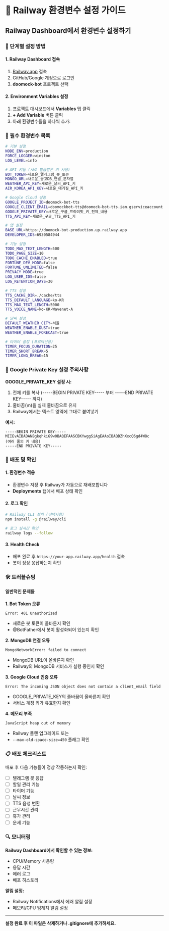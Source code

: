 # 🚄 Railway 환경변수 설정 가이드

## Railway Dashboard에서 환경변수 설정하기

### 📍 단계별 설정 방법

#### 1. Railway Dashboard 접속
1. [Railway.app](https://railway.app) 접속
2. GitHub/Google 계정으로 로그인
3. **doomock-bot** 프로젝트 선택

#### 2. Environment Variables 설정
1. 프로젝트 대시보드에서 **Variables** 탭 클릭
2. **+ Add Variable** 버튼 클릭
3. 아래 환경변수들을 하나씩 추가:

### 🔑 필수 환경변수 목록

```bash
# 기본 설정
NODE_ENV=production
FORCE_LOGGER=winston
LOG_LEVEL=info

# API 키들 (새로 발급받은 키 사용)
BOT_TOKEN=새로운_텔레그램_봇_토큰
MONGO_URL=새로운_몽고DB_연결_문자열
WEATHER_API_KEY=새로운_날씨_API_키
AIR_KOREA_API_KEY=새로운_대기질_API_키

# Google Cloud 설정
GOOGLE_PROJECT_ID=doomock-bot-tts
GOOGLE_CLIENT_EMAIL=doomockbot-tts@doomock-bot-tts.iam.gserviceaccount.com
GOOGLE_PRIVATE_KEY=새로운_구글_프라이빗_키_전체_내용
TTS_API_KEY=새로운_구글_TTS_API_키

# 앱 설정
BASE_URL=https://doomock-bot-production.up.railway.app
DEVELOPER_IDS=6930584944

# 기능 설정
TODO_MAX_TEXT_LENGTH=500
TODO_PAGE_SIZE=10
TODO_CACHE_ENABLED=true
FORTUNE_DEV_MODE=false
FORTUNE_UNLIMITED=false
PRIVACY_MODE=true
LOG_USER_IDS=false
LOG_RETENTION_DAYS=30

# TTS 설정
TTS_CACHE_DIR=./cache/tts
TTS_DEFAULT_LANGUAGE=ko-KR
TTS_MAX_TEXT_LENGTH=5000
TTS_VOICE_NAME=ko-KR-Wavenet-A

# 날씨 설정
DEFAULT_WEATHER_CITY=서울
WEATHER_ENABLE_DUST=true
WEATHER_ENABLE_FORECAST=true

# 타이머 설정 (프로덕션용)
TIMER_FOCUS_DURATION=25
TIMER_SHORT_BREAK=5
TIMER_LONG_BREAK=15
```

### 🔐 Google Private Key 설정 주의사항

**GOOGLE_PRIVATE_KEY 설정 시:**
1. 전체 키를 복사 (-----BEGIN PRIVATE KEY----- 부터 -----END PRIVATE KEY----- 까지)
2. 줄바꿈(\n)을 실제 줄바꿈으로 유지
3. Railway에서는 텍스트 영역에 그대로 붙여넣기

**예시:**
```
-----BEGIN PRIVATE KEY-----
MIIEvAIBADANBgkqhkiG9w0BAQEFAASCBKYwggSiAgEAAoIBAQDZhXxcQ6gd4W8c
(여러 줄의 키 내용)
-----END PRIVATE KEY-----
```

### 🚀 배포 및 확인

#### 1. 환경변수 적용
- 환경변수 저장 후 Railway가 자동으로 재배포합니다
- **Deployments** 탭에서 배포 상태 확인

#### 2. 로그 확인
```bash
# Railway CLI 설치 (선택사항)
npm install -g @railway/cli

# 로그 실시간 확인
railway logs --follow
```

#### 3. Health Check
- 배포 완료 후 `https://your-app.railway.app/health` 접속
- 봇이 정상 응답하는지 확인

### 🛠️ 트러블슈팅

#### 일반적인 문제들

**1. Bot Token 오류**
```
Error: 401 Unauthorized
```
- 새로운 봇 토큰이 올바른지 확인
- @BotFather에서 봇이 활성화되어 있는지 확인

**2. MongoDB 연결 오류**
```
MongoNetworkError: failed to connect
```
- MongoDB URL이 올바른지 확인
- Railway의 MongoDB 서비스가 실행 중인지 확인

**3. Google Cloud 인증 오류**
```
Error: The incoming JSON object does not contain a client_email field
```
- GOOGLE_PRIVATE_KEY의 줄바꿈이 올바른지 확인
- 서비스 계정 키가 유효한지 확인

**4. 메모리 부족**
```
JavaScript heap out of memory
```
- Railway 플랜 업그레이드 또는
- `--max-old-space-size=450` 플래그 확인

### 📋 배포 체크리스트

배포 후 다음 기능들이 정상 작동하는지 확인:

- [ ] 텔레그램 봇 응답
- [ ] 할일 관리 기능
- [ ] 타이머 기능  
- [ ] 날씨 정보
- [ ] TTS 음성 변환
- [ ] 근무시간 관리
- [ ] 휴가 관리
- [ ] 운세 기능

### 🔍 모니터링

**Railway Dashboard에서 확인할 수 있는 정보:**
- CPU/Memory 사용량
- 응답 시간
- 에러 로그
- 배포 히스토리

**알림 설정:**
- Railway Notifications에서 에러 알림 설정
- 메모리/CPU 임계치 알림 설정

---

**설정 완료 후 이 파일은 삭제하거나 .gitignore에 추가하세요.**